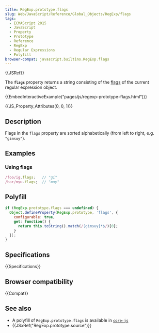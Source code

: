 ```yaml
---
title: RegExp.prototype.flags
slug: Web/JavaScript/Reference/Global_Objects/RegExp/flags
tags:
  - ECMAScript 2015
  - JavaScript
  - Property
  - Prototype
  - Reference
  - RegExp
  - Regular Expressions
  - Polyfill
browser-compat: javascript.builtins.RegExp.flags
---
```

{{JSRef}}

The **`flags`** property returns a string consisting of the
[flags](/en-US/docs/Web/JavaScript/Guide/Regular_Expressions#advanced_searching_with_flags)
of the current regular expression object.

{{EmbedInteractiveExample("pages/js/regexp-prototype-flags.html")}}

{{JS_Property_Attributes(0, 0, 1)}}

## Description

Flags in the `flags` property are sorted alphabetically (from left to right,
e.g. `"gimsuy"`).

## Examples

### Using flags

```js
/foo/ig.flags;   // "gi"
/bar/myu.flags;  // "muy"
```

## Polyfill

```js
if (RegExp.prototype.flags === undefined) {
  Object.defineProperty(RegExp.prototype, 'flags', {
    configurable: true,
    get: function() {
      return this.toString().match(/[gimsuy]*$/)[0];
    }
  });
}
```

## Specifications

{{Specifications}}

## Browser compatibility

{{Compat}}

## See also

- A polyfill of `RegExp.prototype.flags` is available in
  [`core-js`](https://github.com/zloirock/core-js#ecmascript-string-and-regexp)
- {{JSxRef("RegExp.prototype.source")}}
